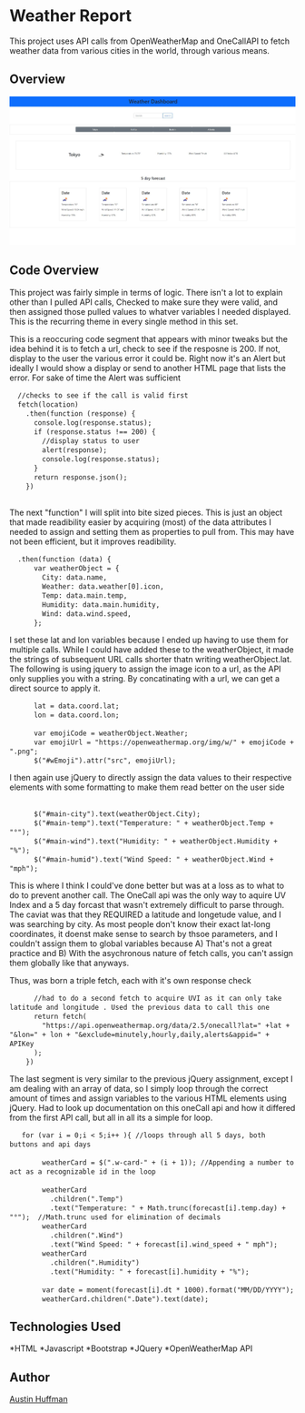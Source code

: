 # Weather Report
This project uses API calls from OpenWeatherMap and OneCallAPI to fetch weather data from various cities in the world, through various means. 

## Overview
![Site Overview](https://github.com/ahuffma2/weather-report/blob/main/assets/img/WeatherReport.JPG)

## Code Overview
This project was fairly simple in terms of logic. There isn't a lot to explain other than I pulled API calls, Checked to make sure they were valid, and then assigned those pulled values to whatver variables I needed displayed. This is the recurring theme in every single method in this set. 

This is a reoccuring code segment that appears with minor tweaks but the idea behind it is to fetch a url, check to see if the resposne is 200. If not, display to the user the various error it could be. Right now it's an Alert but ideally I would show a display or send to another HTML page that lists the error. For sake of time the Alert was sufficient

```
  //checks to see if the call is valid first
  fetch(location)
    .then(function (response) {
      console.log(response.status);
      if (response.status !== 200) {
        //display status to user
        alert(response);
        console.log(response.status);
      }
      return response.json();
    })
    
```

The next "function" I will split into bite sized pieces. This is just an object that made readibility easier by acquiring (most) of the data attributes I needed to assign and setting them as properties to pull from. This may have not been efficient, but it improves readibility. 
```
  .then(function (data) {
      var weatherObject = {
        City: data.name,
        Weather: data.weather[0].icon,
        Temp: data.main.temp,
        Humidity: data.main.humidity,
        Wind: data.wind.speed,
      };
```

I set these lat and lon variables because I ended up having to use them for multiple calls. While I could have added these to the weatherObject, it made the strings of subsequent URL calls shorter thatn writing weatherObject.lat. The following is using jquery to assign the image icon to a url, as the API only supplies you with a string. By concatinating with a url, we can get a direct source to apply it. 
```
      lat = data.coord.lat;
      lon = data.coord.lon;

      var emojiCode = weatherObject.Weather;
      var emojiUrl = "https://openweathermap.org/img/w/" + emojiCode + ".png";
      $("#wEmoji").attr("src", emojiUrl);
```

I then again use jQuery to directly assign the data values to their respective elements with some formatting to make them read better on the user side
```

      $("#main-city").text(weatherObject.City);
      $("#main-temp").text("Temperature: " + weatherObject.Temp + "°");
      $("#main-wind").text("Humidity: " + weatherObject.Humidity + "%");
      $("#main-humid").text("Wind Speed: " + weatherObject.Wind + "mph");
```

This is where I think I could've done better but was at a loss as to what to do to prevent another call.  The OneCall api was the only way to aquire UV Index and a 5 day forcast that wasn't extremely difficult to parse through. The caviat was that they REQUIRED a latitude and longetude value, and I was searching by city. As most people don't know their exact lat-long coordinates, it doenst make sense to search by thsoe parameters, and I couldn't assign them to global variables because A) That's not a great practice and B) With the asychronous nature of fetch calls, you can't assign them globally like that anyways. 

Thus, was born a triple fetch, each with it's own response check
```
      //had to do a second fetch to acquire UVI as it can only take latitude and longitude . Used the previous data to call this one
      return fetch(
        "https://api.openweathermap.org/data/2.5/onecall?lat=" +lat + "&lon=" + lon + "&exclude=minutely,hourly,daily,alerts&appid=" + APIKey
      );
    })
```
The last segment is very similar to the previous jQuery assignment, except I am dealing with an array of data, so I simply loop through the correct amount of times and assign variables to the various HTML elements using jQuery. Had to look up documentation on this oneCall api and how it differed from the first API call, but all in all its a simple for loop. 
```
   for (var i = 0;i < 5;i++ ){ //loops through all 5 days, both buttons and api days
 
        weatherCard = $(".w-card-" + (i + 1)); //Appending a number to act as a recognizable id in the loop

        weatherCard
          .children(".Temp")
          .text("Temperature: " + Math.trunc(forecast[i].temp.day) + "°");  //Math.trunc used for elimination of decimals
        weatherCard
          .children(".Wind")
          .text("Wind Speed: " + forecast[i].wind_speed + " mph");
        weatherCard
          .children(".Humidity")
          .text("Humidity: " + forecast[i].humidity + "%");

        var date = moment(forecast[i].dt * 1000).format("MM/DD/YYYY");
        weatherCard.children(".Date").text(date);
```
## Technologies Used
*HTML
*Javascript
*Bootstrap
*JQuery
*OpenWeatherMap API

## Author
[Austin Huffman](https://www.linkedin.com/in/ahuffma2/)
